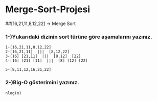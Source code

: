 # Merge-Sort-Projesi
##[16,21,11,8,12,22] -> Merge Sort
### 1-)Yukarıdaki dizinin sort türüne göre aşamalarını yazınız.
```
1-[16,21,11,8,12,22]
2-[16,21,11]  |||  [8,12,22]
3-[16] [21,11]  |||  [8,12]  [22]
4-[16] [21] [11]  |||  [8] [12] [22]

5-[8,11,12,16,21,22]
```
### 2-)Big-O gösterimini yazınız.
```
nlog(n)
```
